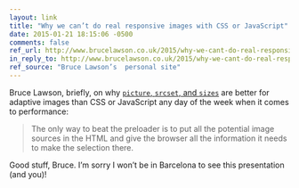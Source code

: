 ```yaml
---
layout: link
title: "Why we can’t do real responsive images with CSS or JavaScript"
date: 2015-01-21 18:15:06 -0500
comments: false
ref_url: http://www.brucelawson.co.uk/2015/why-we-cant-do-real-responsive-images-with-css-or-javascript/
in_reply_to: http://www.brucelawson.co.uk/2015/why-we-cant-do-real-responsive-images-with-css-or-javascript/
ref_source: "Bruce Lawson’s  personal site"
---
```


Bruce Lawson, briefly, on why [`picture`, `srcset`, and `sizes`](https://html.spec.whatwg.org/multipage/embedded-content.html#adaptive-images) are better for adaptive images than CSS or JavaScript any day of the week when it comes to performance:

> The only way to beat the preloader is to put all the potential image sources in the HTML and give the browser all the information it needs to make the selection there.

Good stuff, Bruce. I’m sorry I won’t be in Barcelona to see this presentation (and you)!